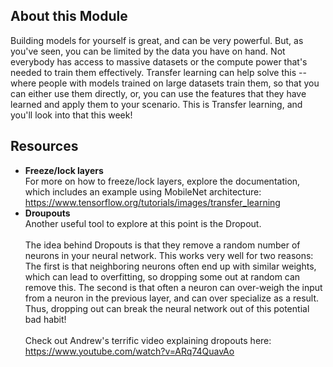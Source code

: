 ## About this Module
Building models for yourself is great, and can be very powerful. But, as you've seen, you can be limited by the data you have on hand. Not everybody has access to massive datasets or the compute power that's needed to train them effectively. Transfer learning can help solve this -- where people with models trained on large datasets train them, so that you can either use them directly, or, you can use the features that they have learned and apply them to your scenario. This is Transfer learning, and you'll look into that this week!

## Resources
* **Freeze/lock layers** <br> 
For more on how to freeze/lock layers, explore the documentation, which includes an example using MobileNet architecture: https://www.tensorflow.org/tutorials/images/transfer_learning
* **Droupouts** <br>
Another useful tool to explore at this point is the Dropout. <br> <br>
The idea behind Dropouts is that they remove a random number of neurons in your neural network. This works very well for two reasons: The first is that neighboring neurons often end up with similar weights, which can lead to overfitting, so dropping some out at random can remove this. The second is that often a neuron can over-weigh the input from a neuron in the previous layer, and can over specialize as a result. Thus, dropping out can break the neural network out of this potential bad habit! <br> <br>
Check out Andrew's terrific video explaining dropouts here: https://www.youtube.com/watch?v=ARq74QuavAo
